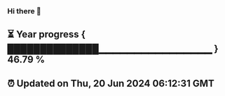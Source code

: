 ### Hi there 👋
⏳ Year progress { ██████████████▁▁▁▁▁▁▁▁▁▁▁▁▁▁▁▁ } 46.79 %
---
⏰ Updated on Thu, 20 Jun 2024 06:12:31 GMT
---
